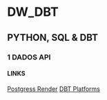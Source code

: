 # DW_DBT

## PYTHON, SQL & DBT

### 1 DADOS API

#### LINKS
[Postgress Render](https://dashboard.render.com/)
[DBT Platforms](https://docs.getdbt.com/docs/trusted-adapters)
